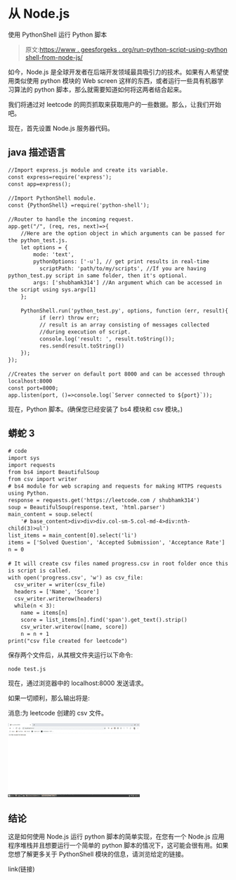 # 从 Node.js

使用 PythonShell 运行 Python 脚本

> 原文:[https://www . geesforgeks . org/run-python-script-using-python shell-from-node-js/](https://www.geeksforgeeks.org/run-python-script-using-pythonshell-from-node-js/)

如今，Node.js 是全球开发者在后端开发领域最具吸引力的技术。如果有人希望使用类似使用 python 模块的 Web screen 这样的东西，或者运行一些具有机器学习算法的 python 脚本，那么就需要知道如何将这两者结合起来。

我们将通过对 leetcode 的网页抓取来获取用户的一些数据。那么，让我们开始吧。

现在，首先设置 Node.js 服务器代码。

## java 描述语言

```
//Import express.js module and create its variable.
const express=require('express');
const app=express();

//Import PythonShell module.
const {PythonShell} =require('python-shell');

//Router to handle the incoming request.
app.get("/", (req, res, next)=>{
    //Here are the option object in which arguments can be passed for the python_test.js.
    let options = {
        mode: 'text',
        pythonOptions: ['-u'], // get print results in real-time
          scriptPath: 'path/to/my/scripts', //If you are having python_test.py script in same folder, then it's optional.
        args: ['shubhamk314'] //An argument which can be accessed in the script using sys.argv[1]
    };

    PythonShell.run('python_test.py', options, function (err, result){
          if (err) throw err;
          // result is an array consisting of messages collected
          //during execution of script.
          console.log('result: ', result.toString());
          res.send(result.toString())
    });
});

//Creates the server on default port 8000 and can be accessed through localhost:8000
const port=8000;
app.listen(port, ()=>console.log(`Server connected to ${port}`));
```

现在，Python 脚本。(确保您已经安装了 bs4 模块和 csv 模块。)

## 蟒蛇 3

```
# code
import sys
import requests
from bs4 import BeautifulSoup
from csv import writer
# bs4 module for web scraping and requests for making HTTPS requests using Python.
response = requests.get('https://leetcode.com / shubhamk314')
soup = BeautifulSoup(response.text, 'html.parser')
main_content = soup.select(
    '# base_content>div>div>div.col-sm-5.col-md-4>div:nth-child(3)>ul')
list_items = main_content[0].select('li')
items = ['Solved Question', 'Accepted Submission', 'Acceptance Rate']
n = 0

# It will create csv files named progress.csv in root folder once this is script is called.
with open('progress.csv', 'w') as csv_file:
  csv_writer = writer(csv_file)
  headers = ['Name', 'Score']
  csv_writer.writerow(headers)
  while(n < 3):
    name = items[n]
    score = list_items[n].find('span').get_text().strip()
    csv_writer.writerow([name, score])
    n = n + 1
print("csv file created for leetcode")
```

保存两个文件后，从其根文件夹运行以下命令:

```
node test.js
```

现在，通过浏览器中的 localhost:8000 发送请求。

如果一切顺利，那么输出将是:

消息:为 leetcode 创建的 csv 文件。

![](img/933354dc2f6807e7ba70aba174cc182e.png)

## 结论

这是如何使用 Node.js 运行 python 脚本的简单实现，在您有一个 Node.js 应用程序堆栈并且想要运行一个简单的 python 脚本的情况下，这可能会很有用。如果您想了解更多关于 PythonShell 模块的信息，请浏览给定的链接。

link(链接)